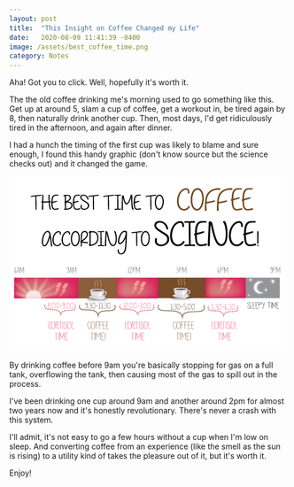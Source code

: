 ```yaml
---
layout: post
title:  "This Insight on Coffee Changed my Life"
date:   2020-08-09 11:41:39 -0400
image: /assets/best_coffee_time.png
category: Notes
---
```

Aha! Got you to click. Well, hopefully it's worth it.

The the old coffee drinking me's morning used to go something like this. Get up at around 5, slam a cup of coffee, get a workout in, be tired again by 8, then naturally drink another cup. Then, most days, I'd get ridiculously tired in the afternoon, and again after dinner. 

I had a hunch the timing of the first cup was likely to blame and sure enough, I found this handy graphic (don't know source but the science checks out) and it changed the game.

![behold](/assets/best_coffee_time.png)

By drinking coffee before 9am you're basically stopping for gas on a full tank, overflowing the tank, then causing most of the gas to spill out in the process. 

I've been drinking one cup around 9am and another around 2pm for almost two years now and it's honestly revolutionary. There's never a crash with this system. 

I'll admit, it's not easy to go a few hours without a cup when I'm low on sleep. And converting coffee from an experience (like the smell as the sun is rising) to a utility kind of takes the pleasure out of it, but it's worth it.

Enjoy!


